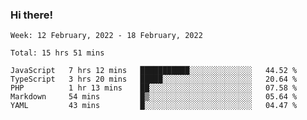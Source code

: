 ### Hi there!

<!--START_SECTION:waka-->
```text
Week: 12 February, 2022 - 18 February, 2022

Total: 15 hrs 51 mins

JavaScript   7 hrs 12 mins   ███████████░░░░░░░░░░░░░░   44.52 % 
TypeScript   3 hrs 20 mins   █████░░░░░░░░░░░░░░░░░░░░   20.64 % 
PHP          1 hr 13 mins    ██░░░░░░░░░░░░░░░░░░░░░░░   07.58 % 
Markdown     54 mins         █▒░░░░░░░░░░░░░░░░░░░░░░░   05.64 % 
YAML         43 mins         █░░░░░░░░░░░░░░░░░░░░░░░░   04.47 % 
```
<!--END_SECTION:waka-->
